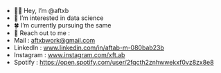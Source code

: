 - 👋🏻 Hey, I’m @aftxb
- 🎈 I’m interested in data science
- 🍀 I’m currently pursuing the same
- 🤍 Reach out to me :
- Mail : aftxbwork@gmail.com
- LinkedIn : www.linkedin.com/in/aftab-m-080bab23b
- Instagram : www.instagram.com/xft.ab
- Spotify : https://open.spotify.com/user/2fqcth2znhwwekxf0vz8zx8e8
<!---
aftxb/aftxb is a ✨ special ✨ repository because its `README.md` (this file) appears on your GitHub profile.
You can click the Preview link to take a look at your changes.
--->

